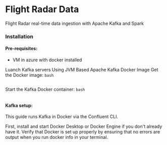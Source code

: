 # Flight Radar Data

Flight Radar real-time data ingestion with Apache Kafka and Spark

### Installation

#### Pre-requisites:
* VM in azure with docker installed

Luanch Kafka servers
Using JVM Based Apache Kafka Docker Image
Get the Docker image:
```bash```
```docker pull apache/kafka:3.8.0
```

Start the Kafka Docker container:
```bash```
```docker run -p 9092:9092 apache/kafka:3.8.0
```

#### Kafka setup:

This guide runs Kafka in Docker via the Confluent CLI.

First, install and start Docker Desktop or Docker Engine if you don't already have it. Verify that Docker is set up properly by ensuring that no errors are output when you run docker info in your terminal.